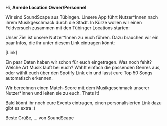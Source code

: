 Hi, **Anrede Location Owner/Personnel** 

Wir sind SoundScape aus Tübingen. Unsere App führt Nutzer*Innen nach ihrem Musikgeschmack durch die Stadt.
In Kürze wollen wir einen Feldversuch zusammen mit den Tübinger Locations starten:

Unser Ziel ist unsere Nutzer*Innen zu euch führen. Dazu brauchen wir ein paar Infos, die ihr
unter diesem Link eintragen könnt:

[Link]

Ein paar Daten haben wir schon für euch eingetragen. Was noch fehlt? 
Welche Art Musik läuft bei euch? Wählt einfach die passenden Genres aus, oder wählt 
euch über den Spotify Link ein und lasst eure Top 50 Songs automatisch erkennen.

Wir berechnen einen Match-Score mit dem Musikgeschmack unserer Nutzer*Innen und leiten sie zu euch. 
Thats It!

Bald könnt ihr noch eure Events eintragen, einen personalisierten Link dazu gibt es extra :)

Beste Grüße,
... von SoundScape

